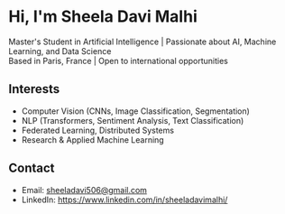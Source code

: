 # Hi, I'm Sheela Davi Malhi

 Master's Student in Artificial Intelligence |  Passionate about AI, Machine Learning, and Data Science  
 Based in Paris, France |  Open to international opportunities  

## Interests
- Computer Vision (CNNs, Image Classification, Segmentation)
- NLP (Transformers, Sentiment Analysis, Text Classification)
- Federated Learning, Distributed Systems
- Research & Applied Machine Learning

##  Contact
-  Email: sheeladavi506@gmail.com 
- LinkedIn: https://www.linkedin.com/in/sheeladavimalhi/
